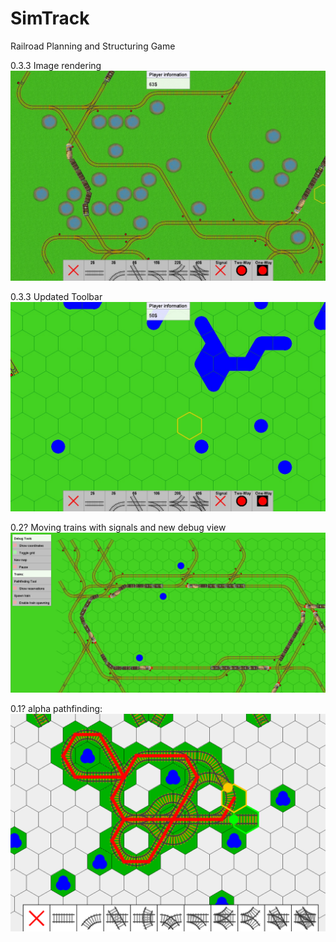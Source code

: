# SimTrack
Railroad Planning and Structuring Game

0.3.3 Image rendering
![images for map rendering](https://raw.githubusercontent.com/WaDosCh/SimTrack/master/screenshots/v0.3.3-3%20screenshot.jpg)

0.3.3 Updated Toolbar
![v0.3.3 updated toolbar](https://raw.githubusercontent.com/WaDosCh/SimTrack/master/screenshots/v0.3.3-1%20updated%20toolbar.jpg)


0.2? Moving trains with signals and new debug view
![0.2? map with various trains](https://raw.githubusercontent.com/WaDosCh/SimTrack/master/screenshots/v0.2%20simtrack5%20new%20debug%20view.png)

0.1? alpha pathfinding:
![0.1 alpha pathfinding](https://raw.githubusercontent.com/WaDosCh/SimTrack/master/screenshots/v0.1%20simTrack2.PNG)

